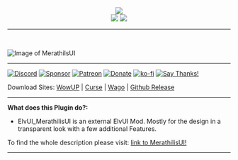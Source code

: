 <div align="center">
<img src="https://raw.githubusercontent.com/Merathilis/ElvUI_MerathilisUI/development/m4.png"/><br>
<img src="https://img.shields.io/badge/ElvUI-13.84-blue.svg?longCache=true&style=for-the-badge"/>
<img src="https://img.shields.io/badge/Version-6.52-orange.svg?longCache=true&style=for-the-badge"/>
</div>

---

<br>

![Image of MerathilsUI](https://i.imgur.com/6IRHNhn.jpg)

---

[![Discord](https://img.shields.io/discord/284626725403361281?color=orange&label=discord&logo=discord&style=for-the-badge)](https://discordapp.com/invite/28We6esE9v) [![Sponsor](https://img.shields.io/badge/sponsor-30363D?style=for-the-badge&logo=GitHub-Sponsors&logoColor=#EA4AAA)](https://github.com/sponsors/Merathilis) [![Patreon](https://img.shields.io/badge/Patreon-F96854?style=for-the-badge&logo=patreon&logoColor=white)](https://www.patreon.com/merathilisui) [![Donate](https://img.shields.io/badge/PayPal-00457C?style=for-the-badge&logo=paypal&logoColor=white)](https://paypal.me/merathilis) [![ko-fi](https://img.shields.io/badge/%E2%9D%A4%EF%B8%8FDonate-Ko--Fi-red?style=for-the-badge&logo=heart)](https://ko-fi.com/C0C2CR58G) [![Say Thanks!](https://img.shields.io/badge/Say%20Thanks-!-1EAEDB.svg?longCache=true&style=for-the-badge)](https://saythanks.io/to/Merathilis)

Download Sites: [WowUP](https://wowup.io/addons/2797823) | [Curse](https://www.curseforge.com/wow/addons/merathilis-ui) | [Wago](https://addons.wago.io/addons/elvui-merathilisui) | [Github Release](https://github.com/Merathilis/ElvUI_MerathilisUI/releases)

---

**What does this Plugin do?:**

-   ElvUI_MerathilisUI is an external ElvUI Mod. Mostly for the design in a transparent look with a few additional Features.

To find the whole description please visit: [link to MerathilisUI!](https://www.curseforge.com/wow/addons/merathilis-ui)

---

<br>
